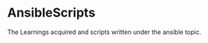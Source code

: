 # AnsibleScripts
The Learnings acquired and scripts written under the ansible topic.


<!-- You need to first install OpenSSH on both your workstation(the system you wanna use to connect to and control other servers or systems from) and the servers(you wanna get/log into and configure) -->

